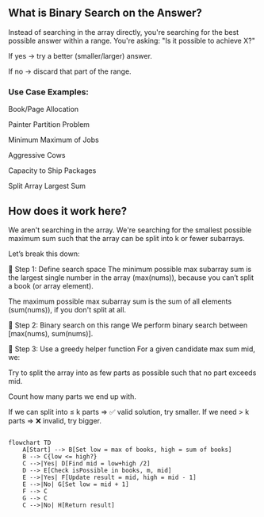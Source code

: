 ## What is Binary Search on the Answer?
Instead of searching in the array directly, you're searching for the best possible answer within a range.
You're asking: "Is it possible to achieve X?"

If yes → try a better (smaller/larger) answer.

If no → discard that part of the range.

### Use Case Examples:
Book/Page Allocation

Painter Partition Problem

Minimum Maximum of Jobs

Aggressive Cows

Capacity to Ship Packages

Split Array Largest Sum

## How does it work here?
We aren't searching in the array. We're searching for the smallest possible maximum sum such that the array can be split into k or fewer subarrays.

Let’s break this down:

🔸 Step 1: Define search space
The minimum possible max subarray sum is the largest single number in the array (max(nums)), because you can’t split a book (or array element).

The maximum possible max subarray sum is the sum of all elements (sum(nums)), if you don't split at all.

🔸 Step 2: Binary search on this range
We perform binary search between [max(nums), sum(nums)].

🔸 Step 3: Use a greedy helper function
For a given candidate max sum mid, we:

Try to split the array into as few parts as possible such that no part exceeds mid.

Count how many parts we end up with.

If we can split into ≤ k parts ⇒ ✅ valid solution, try smaller. If we need > k parts ⇒ ❌ invalid, try bigger.

```mermaid

flowchart TD
    A[Start] --> B[Set low = max of books, high = sum of books]
    B --> C{low <= high?}
    C -->|Yes| D[Find mid = low+high /2]
    D --> E[Check isPossible in books, m, mid]
    E -->|Yes| F[Update result = mid, high = mid - 1]
    E -->|No| G[Set low = mid + 1]
    F --> C
    G --> C
    C -->|No| H[Return result]
  
```
